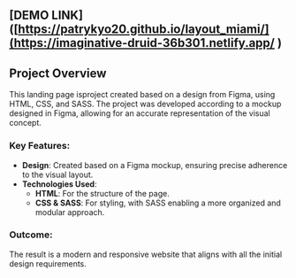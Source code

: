 ## [DEMO LINK]([https://patrykyo20.github.io/layout_miami/](https://imaginative-druid-36b301.netlify.app/ )

## Project Overview

This landing page isproject created based on a design from Figma, using HTML, CSS, and SASS. The project was developed according to a mockup designed in Figma, allowing for an accurate representation of the visual concept.

### Key Features:
- **Design**: Created based on a Figma mockup, ensuring precise adherence to the visual layout.
- **Technologies Used**:
  - **HTML**: For the structure of the page.
  - **CSS & SASS**: For styling, with SASS enabling a more organized and modular approach.

### Outcome:
The result is a modern and responsive website that aligns with all the initial design requirements.

